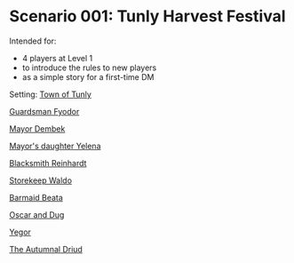 # Scenario 001: Tunly Harvest Festival

Intended for:
- 4 players at Level 1  
- to introduce the rules to new players
- as a simple story for a first-time DM

Setting: [Town of Tunly](/Locations/Town_Tunly.md)  

[Guardsman Fyodor](/Characters/Family_Knapik.md#Fyodor)

[Mayor Dembek](/Characters/Family_Dembek.md#Bertrum)

[Mayor's daughter Yelena](/Characters/Family_Dembek.md#Yelena)

[Blacksmith Reinhardt](/Characters/Family_Gmerek.md#Reinhardt)

[Storekeep Waldo](/Characters/Family_Boruch.md#Waldo)

[Barmaid Beata](/Characters/Family_Knapik.md#Beata)

[Oscar and Dug](/Characters/Family_Pytel.md#Oscar)

[Yegor](/Characters/Family_Lenski.md#Yegor)

[The Autumnal Driud](/Characters/Druid_Meinrad_Ozga.md)
